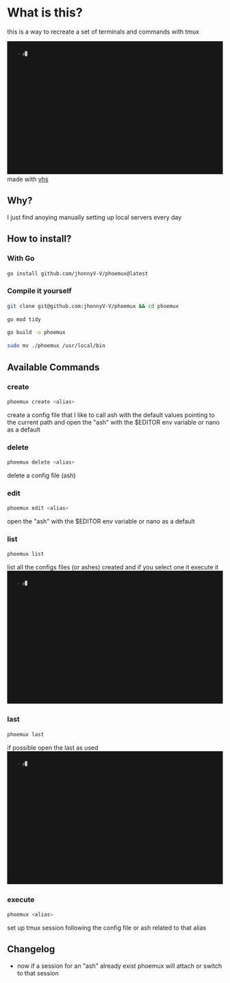 # What is this?

this is a way to recreate a set of terminals and commands with tmux 

![example](./demo.gif)
made with [vhs](https://github.com/charmbracelet/vhs/)

## Why?
I just find anoying manually setting up local servers every day

## How to install?

### With Go
```bash
go install github.com/jhonnyV-V/phoemux@latest
```

### Compile it yourself

```bash
git clone git@github.com:jhonnyV-V/phoemux && cd phoemux
```
```bash
go mod tidy
```
```bash
go build -o phoemux
```
```bash
sudo mv ./phoemux /usr/local/bin
```

## Available Commands

### create
```bash
phoemux create <alias>
```
create a config file that I like to call ash with the default values pointing to the current path
and open the "ash" with the $EDITOR env variable or nano as a default

### delete
```bash
phoemux delete <alias>
```
delete a config file (ash)

### edit
```bash
phoemux edit <alias>
```
open the "ash" with the $EDITOR env variable or nano as a default

### list
```bash
phoemux list
```
list all the configs files (or ashes) created and if you select one it execute it
![usage](./list_demo.gif)

### last
```bash
phoemux last
```
if possible open the last as used
![example](./last_demo.gif)

### execute
```bash
phoemux <alias>
```
set up tmux session following the config file or ash related to that alias

## Changelog

- now if a session for an "ash" already exist phoemux will attach or switch to that session
